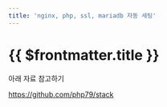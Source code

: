```yaml
---
title: 'nginx, php, ssl, mariadb 자동 세팅'
---
```


# {{ $frontmatter.title }}


아래 자료 참고하기


https://github.com/php79/stack